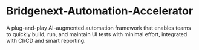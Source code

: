 # Bridgenext-Automation-Accelerator
A plug-and-play AI-augmented automation framework that enables teams to quickly build, run, and maintain UI tests with minimal effort, integrated with CI/CD and smart reporting.
